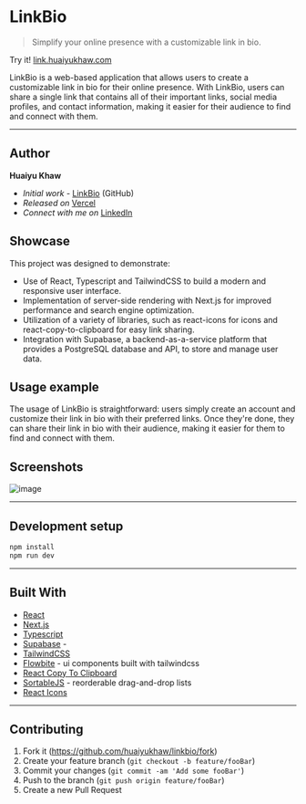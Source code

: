 # LinkBio

> Simplify your online presence with a customizable link in bio.

Try it! [link.huaiyukhaw.com](https://link.huaiyukhaw.com)

LinkBio is a web-based application that allows users to create a customizable link in bio for their online presence. With LinkBio, users can share a single link that contains all of their important links, social media profiles, and contact information, making it easier for their audience to find and connect with them.

---

## Author

**Huaiyu Khaw** 
- *Initial work* - [LinkBio](https://github.com/huaiyukhaw/linkbio) (GitHub)
- *Released on* [Vercel](https://vercel.com)
- *Connect with me on* [LinkedIn](https://www.linkedin.com/in/huaiyukhaw)

## Showcase

This project was designed to demonstrate:

- Use of React, Typescript and TailwindCSS to build a modern and responsive user interface.
- Implementation of server-side rendering with Next.js for improved performance and search engine optimization.
- Utilization of a variety of libraries, such as react-icons for icons and react-copy-to-clipboard for easy link sharing.
- Integration with Supabase, a backend-as-a-service platform that provides a PostgreSQL database and API, to store and manage user data.

## Usage example

The usage of LinkBio is straightforward: users simply create an account and customize their link in bio with their preferred links. Once they're done, they can share their link in bio with their audience, making it easier for them to find and connect with them.

## Screenshots

![image](https://user-images.githubusercontent.com/31930091/226115252-bd225c02-8b13-4152-83ba-5522f459b768.png)

---

## Development setup

```sh
npm install
npm run dev
```

---

## Built With

- [React](https://reactjs.org)
- [Next.js](https://nextjs.org)
- [Typescript](https://www.typescriptlang.org)
- [Supabase](https://supabase.com) - 
- [TailwindCSS](https://tailwindcss.com)
- [Flowbite](https://flowbite.com) - ui components built with tailwindcss
- [React Copy To Clipboard](https://github.com/nkbt/react-copy-to-clipboard)
- [SortableJS](https://github.com/SortableJS/Sortable) - reorderable drag-and-drop lists
- [React Icons](https://react-icons.github.io/react-icons)

---

## Contributing

1. Fork it (<https://github.com/huaiyukhaw/linkbio/fork>)
2. Create your feature branch (`git checkout -b feature/fooBar`)
3. Commit your changes (`git commit -am 'Add some fooBar'`)
4. Push to the branch (`git push origin feature/fooBar`)
5. Create a new Pull Request
